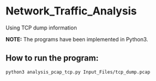 # Network_Traffic_Analysis
Using TCP dump information

**NOTE:** The programs have been implemented in Python3.

## How to run the program:
	python3 analysis_pcap_tcp.py Input_Files/tcp_dump.pcap
